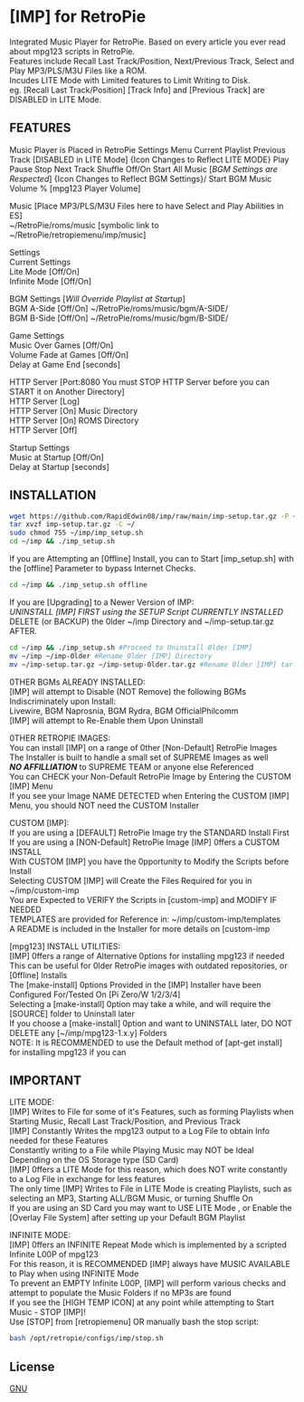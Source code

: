 # [IMP] for RetroPie

Integrated Music Player for RetroPie. Based on every article you ever read about mpg123 scripts in RetroPie.  
Features include Recall Last Track/Position, Next/Previous Track, Select and Play MP3/PLS/M3U Files like a ROM.  
Incudes LITE Mode with Limited features to Limit Writing to Disk.  
eg. [Recall Last Track/Position] [Track Info] and [Previous Track] are DISABLED in LITE Mode.  

## FEATURES

Music Player is Placed in RetroPie Settings Menu
Current Playlist
Previous Track [DISABLED in LITE Mode] {Icon Changes to Reflect LITE MODE}
Play
Pause
Stop
Next Track
Shuffle Off/On
Start All Music [*BGM Settings are Respected*] {Icon Changes to Reflect BGM Settings}/
Start BGM Music
Volume % [mpg123 Player Volume]

Music [Place MP3/PLS/M3U Files here to have Select and Play Abilities in ES]  
~/RetroPie/roms/music [symbolic link to ~/RetroPie/retropiemenu/imp/music]  

Settings  
Current Settings  
Lite Mode [Off/On]  
Infinite Mode [Off/On]  

BGM Settings [*Will Override Playlist at Startup*]  
BGM A-Side [Off/On] ~/RetroPie/roms/music/bgm/A-SIDE/  
BGM B-Side [Off/On] ~/RetroPie/roms/music/bgm/B-SIDE/  

Game Settings  
Music Over Games [Off/On]  
Volume Fade at Games [Off/On]  
Delay at Game End [seconds]  

HTTP Server [Port:8080 You must STOP HTTP Server before you can START it on Another Directory]  
HTTP Server [Log]  
HTTP Server [On] Music Directory  
HTTP Server [On] ROMS Directory  
HTTP Server [Off]  

Startup Settings  
Music at Startup [Off/On]  
Delay at Startup [seconds]  

## INSTALLATION

```bash
wget https://github.com/RapidEdwin08/imp/raw/main/imp-setup.tar.gz -P ~/
tar xvzf imp-setup.tar.gz -C ~/
sudo chmod 755 ~/imp/imp_setup.sh
cd ~/imp && ./imp_setup.sh
```

If you are Attempting an [0ffline] Install, you can to Start [imp_setup.sh] with the [offline] Parameter to bypass Internet Checks.
```bash
cd ~/imp && ./imp_setup.sh offline
```

If you are [Upgrading] to a Newer Version of IMP:  
*UNINSTALL [IMP] FIRST using the SETUP Script CURRENTLY INSTALLED*  
DELETE (or BACKUP) the 0lder ~/imp Directory and ~/imp-setup.tar.gz AFTER.  

```bash
cd ~/imp && ./imp_setup.sh #Proceed to Uninstall 0lder [IMP]
mv ~/imp ~/imp-0lder #Rename 0lder [IMP] Directory
mv ~/imp-setup.tar.gz ~/imp-setup-0lder.tar.gz #Rename 0lder [IMP] tar.gz
```

0THER BGMs ALREADY INSTALLED:  
[IMP] will attempt to Disable (NOT Remove) the following BGMs Indiscriminately upon Install:  
Livewire, BGM Naprosnia, BGM Rydra, BGM OfficialPhilcomm  
[IMP] will attempt to Re-Enable them Upon Uninstall  

0THER RETROPIE IMAGES:  
You can install [IMP] on a range of 0ther [Non-Default] RetroPie Images  
The Installer is built to handle a small set of SUPREME Images as well  
***NO AFFILLIATION*** to SUPREME TEAM or anyone else Referenced  
You can CHECK your Non-Default RetroPie Image by Entering the CUSTOM [IMP] Menu  
If you see your Image NAME DETECTED when Entering the CUSTOM [IMP] Menu, you should NOT need the CUSTOM Installer  

CUSTOM [IMP]:  
If you are using a [DEFAULT] RetroPie Image try the STANDARD Install First  
If you are using a [NON-Default] RetroPie Image [IMP] 0ffers a CUSTOM INSTALL  
With CUSTOM [IMP] you have the 0pportunity to Modify the Scripts before Install  
Selecting CUSTOM [IMP] will Create the Files Required for you in ~/imp/custom-imp  
You are Expected to VERIFY the Scripts in [custom-imp] and MODIFY IF NEEDED  
TEMPLATES are provided for Reference in: ~/imp/custom-imp/templates  
A README is included in the Installer for more details on [custom-imp  

[mpg123] INSTALL UTILITIES:  
[IMP] 0ffers a range of Alternative 0ptions for installing mpg123 if needed  
This can be useful for 0lder RetroPie images with outdated repositories, or [0ffline] Installs  
The [make-install] 0ptions Provided in the [IMP] Installer have been Configured For/Tested On [Pi Zero/W 1/2/3/4]  
Selecting a [make-install] 0ption may take a while, and will require the [SOURCE] folder to Uninstall later  
If you choose a [make-install] 0ption and want to UNINSTALL later, DO NOT DELETE any [~/imp/mpg123-1.x.y] Folders  
NOTE: It is RECOMMENDED to use the Default method of [apt-get install] for installing mpg123 if you can  

## IMPORTANT

LITE MODE:  
[IMP] Writes to File for some of it's Features, such as forming Playlists when Starting Music, Recall Last Track/Position, and Previous Track  
[IMP] Constantly Writes the mpg123 output to a Log File to obtain Info needed for these Features  
Constantly writing to a File while Playing Music may NOT be Ideal Depending on the OS Storage type (SD Card)  
[IMP] 0ffers a LITE Mode for this reason, which does NOT write constantly to a Log File in exchange for less features  
The only time [IMP] Writes to File in LITE Mode is creating Playlists, such as selecting an MP3, Starting ALL/BGM Music, or turning Shuffle On  
If you are using an SD Card you may want to USE LITE Mode , or Enable the [Overlay File System] after setting up your Default BGM Playlist  

INFINITE MODE:  
[IMP] 0ffers an INFINITE Repeat Mode which is implemented by a scripted Infinite L00P of mpg123  
For this reason, it is RECOMMENDED [IMP] always have MUSIC AVAILABLE to Play when using INFINITE Mode  
To prevent an EMPTY Infinite L00P, [IMP] will perform various checks and attempt to populate the Music Folders if no MP3s are found  
If you see the [HIGH TEMP ICON] at any point while attempting to Start Music - STOP [IMP]!  
Use [STOP] from [retropiemenu] OR manually bash the stop script:  
```bash
bash /opt/retropie/configs/imp/stop.sh
```

## License
[GNU](https://www.gnu.org/licenses/gpl-3.0.en.html)
